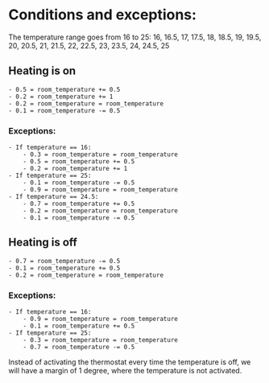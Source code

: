 # Conditions and exceptions:
The temperature range goes from 16 to 25:
16, 16.5, 17, 17.5, 18, 18.5, 19, 19.5, 20, 20.5, 21, 21.5, 22, 22.5, 23, 23.5, 24, 24.5, 25
## Heating is on
    - 0.5 = room_temperature += 0.5
    - 0.2 = room_temperature += 1
    - 0.2 = room_temperature = room_temperature
    - 0.1 = room_temperature -= 0.5
### Exceptions:
    - If temperature == 16:
        - 0.3 = room_temperature = room_temperature
        - 0.5 = room_temperature += 0.5
        - 0.2 = room_temperature += 1
    - If temperature == 25:
        - 0.1 = room_temperature -= 0.5
        - 0.9 = room_temperature = room_temperature
    - If temperature == 24.5:
        - 0.7 = room_temperature += 0.5
        - 0.2 = room_temperature = room_temperature
        - 0.1 = room_temperature -= 0.5

## Heating is off
    - 0.7 = room_temperature -= 0.5
    - 0.1 = room_temperature += 0.5
    - 0.2 = room_temperature = room_temperature

### Exceptions:
    - If temperature == 16:
        - 0.9 = room_temperature = room_temperature
        - 0.1 = room_temperature += 0.5
    - If temperature == 25:
        - 0.3 = room_temperature = room_temperature
        - 0.7 = room_temperature -= 0.5

Instead of activating the thermostat every time the temperature is off, we will have a margin of 1 degree, where the temperature is not activated.